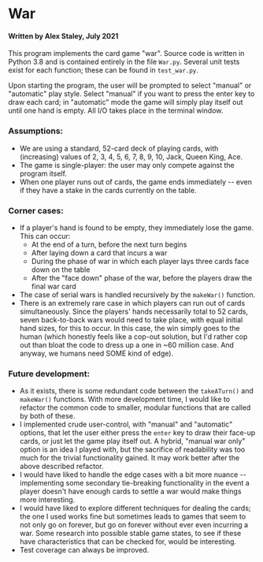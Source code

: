 # War #
#### Written by Alex Staley, July 2021 ####

This program implements the card game "war".
Source code is written in Python 3.8 and is contained entirely in the file `War.py`.
Several unit tests exist for each function; these can be found in `test_war.py`.

Upon starting the program, the user will be prompted to select "manual" or "automatic" play style.
Select "manual" if you want to press the enter key to draw each card; in "automatic" mode the game
will simply play itself out until one hand is empty. All I/O takes place in the terminal window.

### Assumptions: ###
* We are using a standard, 52-card deck of playing cards,
with (increasing) values of 2, 3, 4, 5, 6, 7, 8, 9, 10, Jack, Queen King, Ace.
* The game is single-player: the user may only compete against the program itself.
* When one player runs out of cards, the game ends immediately --
even if they have a stake in the cards currently on the table.

### Corner cases: ###
* If a player's hand is found to be empty, they immediately lose the game. This can occur:
    * At the end of a turn, before the next turn begins
    * After laying down a card that incurs a war
    * During the phase of war in which each player lays three cards face down on the table
    * After the "face down" phase of the war, before the players draw the final war card
* The case of serial wars is handled recursively by the `makeWar()` function.
* There is an extremely rare case in which players can run out of cards simultaneously.
Since the players' hands necessarily total to 52 cards, seven back-to-back wars
would need to take place, with equal initial hand sizes, for this to occur.
In this case, the win simply goes to the human (which honestly feels like a cop-out solution,
but I'd rather cop out than bloat the code to dress up a one in ~60 million case. And anyway,
we humans need SOME kind of edge).

### Future development: ###
* As it exists, there is some redundant code between the `takeATurn()` and `makeWar()` functions.
With more development time, I would like to refactor the common code to smaller, modular functions
that are called by both of these.
* I implemented crude user-control, with "manual" and "automatic" options, that let the user
either press the `enter` key to draw their face-up cards, or just let the game play itself out.
A hybrid, "manual war only" option is an idea I played with, but the sacrifice of readability
was too much for the trivial functionality gained. It may work better after the above described refactor.
* I would have liked to handle the edge cases with a bit more nuance -- implementing some
secondary tie-breaking functionality in the event a player doesn't have enough cards to settle a war
would make things more interesting.
* I would have liked to explore different techniques for dealing the cards; the one I used works fine
but sometimes leads to games that seem to not only go on forever, but go on forever without ever
even incurring a war. Some research into possible stable game states, to see if these have
characteristics that can be checked for, would be interesting.
* Test coverage can always be improved.
